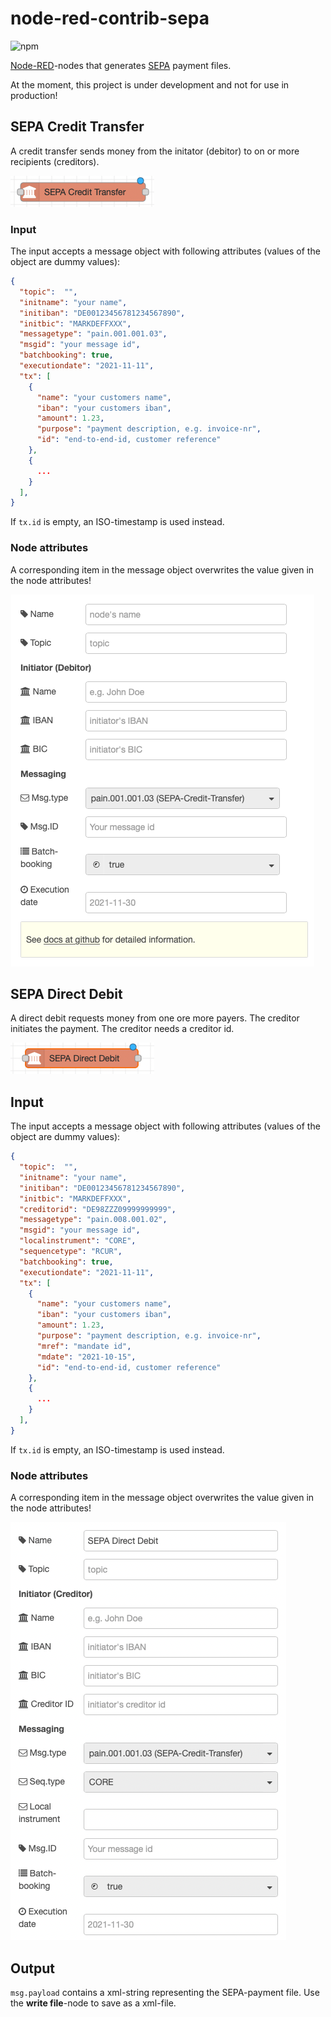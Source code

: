 # node-red-contrib-sepa
![npm](https://img.shields.io/npm/v/node-red-contrib-sepa)

[Node-RED](https://nodered.org/)-nodes that generates [SEPA](https://en.wikipedia.org/wiki/Single_Euro_Payments_Area) payment files.

At the moment, this project is under development and not for use in production!

## SEPA Credit Transfer
A credit transfer sends money from the initator (debitor) to on or more recipients (creditors). 

![Edit dialog](./img/sct_node.png)

### Input
The input accepts a message object with following attributes (values of the object are dummy values):
```json
{
  "topic":  "",
  "initname": "your name",
  "initiban": "DE00123456781234567890",
  "initbic": "MARKDEFFXXX",
  "messagetype": "pain.001.001.03",
  "msgid": "your message id",
  "batchbooking": true,
  "executiondate": "2021-11-11",
  "tx": [
    {
      "name": "your customers name",
      "iban": "your customers iban",
      "amount": 1.23,
      "purpose": "payment description, e.g. invoice-nr",
      "id": "end-to-end-id, customer reference"
    }, 
    {
      ...
    }
  ],
}
```

If `tx.id` is empty, an ISO-timestamp is used instead.

### Node attributes
A corresponding item in the message object overwrites the value given in the node attributes!

![Edit dialog](./img/sct_edit_dialog.png)


## SEPA Direct Debit
A direct debit requests money from one ore more payers. The creditor initiates the payment. The creditor needs a creditor id.

![Edit dialog](./img/sdd_node.png)


## Input
The input accepts a message object with following attributes (values of the object are dummy values):
```json
{
  "topic":  "",
  "initname": "your name",
  "initiban": "DE00123456781234567890",
  "initbic": "MARKDEFFXXX",
  "creditorid": "DE98ZZZ09999999999",
  "messagetype": "pain.008.001.02",
  "msgid": "your message id",
  "localinstrument": "CORE",
  "sequencetype": "RCUR",
  "batchbooking": true,
  "executiondate": "2021-11-11",
  "tx": [
    {
      "name": "your customers name",
      "iban": "your customers iban",
      "amount": 1.23,
      "purpose": "payment description, e.g. invoice-nr",
      "mref": "mandate id",
      "mdate": "2021-10-15",
      "id": "end-to-end-id, customer reference"
    }, 
    {
      ...
    }
  ],
}
```

If `tx.id` is empty, an ISO-timestamp is used instead.

### Node attributes
A corresponding item in the message object overwrites the value given in the node attributes!

![Edit dialog](./img/sdd_edit_dialog.png)

## Output
`msg.payload` contains a xml-string representing the SEPA-payment file. Use the **write file**-node to save as a xml-file.
